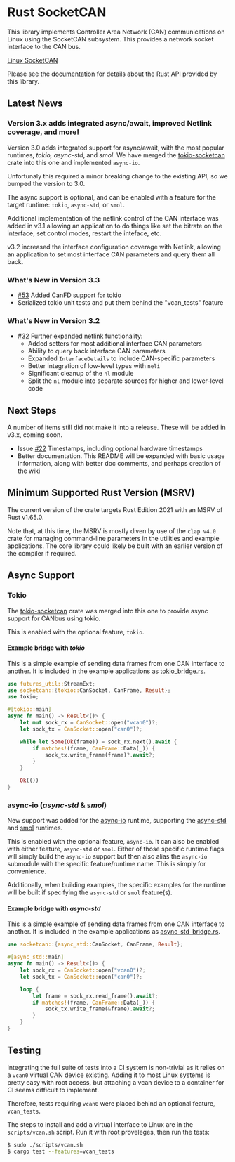 Rust SocketCAN
==============

This library implements Controller Area Network (CAN) communications on Linux using the SocketCAN subsystem. This provides a network socket interface to the CAN bus.

[Linux SocketCAN](https://docs.kernel.org/networking/can.html)

Please see the [documentation](https://docs.rs/socketcan) for details about the Rust API provided by this library.


## Latest News

### Version 3.x adds integrated async/await, improved Netlink coverage, and more!

Version 3.0 adds integrated support for async/await, with the most popular runtimes, _tokio, async-std_, and _smol_.  We have merged the [tokio-socketcan](https://github.com/oefd/tokio-socketcan) crate into this one and implemented `async-io`.

Unfortunaly this required a minor breaking change to the existing API, so we bumped the version to 3.0.

The async support is optional, and can be enabled with a feature for the target runtime: `tokio`, `async-std`, or `smol`.

Additional implementation of the netlink control of the CAN interface was added in v3.1 allowing an application to do things like set the bitrate on the interface, set control modes, restart the inteface, etc.

v3.2 increased the interface configuration coverage with Netlink, allowing an application to set most interface CAN parameters and query them all back.

### What's New in Version 3.3

- [#53](https://github.com/socketcan-rs/socketcan-rs/pull/53) Added CanFD support for tokio
- Serialized tokio unit tests and put them behind the "vcan_tests" feature

### What's New in Version 3.2

- [#32](https://github.com/socketcan-rs/socketcan-rs/issues/32) Further expanded netlink functionality:
    - Added setters for most additional interface CAN parameters
    - Ability to query back interface CAN parameters
    - Expanded `InterfaceDetails` to include CAN-specific parameters
    - Better integration of low-level types with `neli`
    - Significant cleanup of the `nl` module
    - Split the `nl` module into separate sources for higher and lower-level code

## Next Steps

A number of items still did not make it into a release. These will be added in v3.x, coming soon.

- Issue [#22](https://github.com/socketcan-rs/socketcan-rs/issues/22) Timestamps, including optional hardware timestamps
- Better documentation. This README will be expanded with basic usage information, along with better doc comments, and perhaps creation of the wiki


## Minimum Supported Rust Version (MSRV)

The current version of the crate targets Rust Edition 2021 with an MSRV of Rust v1.65.0.

Note that, at this time, the MSRV is mostly diven by use of the `clap v4.0` crate for managing command-line parameters in the utilities and example applications. The core library could likely be built with an earlier version of the compiler if required.

## Async Support

### Tokio

The [tokio-socketcan](https://crates.io/crates/tokio-socketcan) crate was merged into this one to provide async support for CANbus using tokio.

This is enabled with the optional feature, `tokio`.

#### Example bridge with _tokio_

This is a simple example of sending data frames from one CAN interface to another. It is included in
the example applications as
[tokio_bridge.rs](https://github.com/socketcan-rs/socketcan-rs/blob/master/examples/tokio_bridge.rs).

```rust
use futures_util::StreamExt;
use socketcan::{tokio::CanSocket, CanFrame, Result};
use tokio;

#[tokio::main]
async fn main() -> Result<()> {
    let mut sock_rx = CanSocket::open("vcan0")?;
    let sock_tx = CanSocket::open("can0")?;

    while let Some(Ok(frame)) = sock_rx.next().await {
        if matches!(frame, CanFrame::Data(_)) {
            sock_tx.write_frame(frame)?.await?;
        }
    }

    Ok(())
}
```

### async-io  (_async-std_ & _smol_)

New support was added for the [async-io](https://crates.io/crates/async-io) runtime, supporting the [async-std](https://crates.io/crates/async-std) and [smol](https://crates.io/crates/smol) runtimes.

This is enabled with the optional feature, `async-io`. It can also be enabled with either feature, `async-std` or `smol`. Either of those specific runtime flags will simply build the `async-io` support but then also alias the `async-io` submodule with the specific feature/runtime name. This is simply for convenience.

Additionally, when building examples, the specific examples for the runtime will be built if specifying the `async-std` or `smol` feature(s).

#### Example bridge with _async-std_

This is a simple example of sending data frames from one CAN interface to another. It is included in
the example applications as
[async_std_bridge.rs](https://github.com/socketcan-rs/socketcan-rs/blob/master/examples/async_std_bridge.rs).

```rust
use socketcan::{async_std::CanSocket, CanFrame, Result};

#[async_std::main]
async fn main() -> Result<()> {
    let sock_rx = CanSocket::open("vcan0")?;
    let sock_tx = CanSocket::open("can0")?;

    loop {
        let frame = sock_rx.read_frame().await?;
        if matches!(frame, CanFrame::Data(_)) {
            sock_tx.write_frame(&frame).await?;
        }
    }
}
```

## Testing

Integrating the full suite of tests into a CI system is non-trivial as it relies on a `vcan0` virtual CAN device existing. Adding it to most Linux systems is pretty easy with root access, but attaching a vcan device to a container for CI seems difficult to implement.

Therefore, tests requiring `vcan0` were placed behind an optional feature, `vcan_tests`.

The steps to install and add a virtual interface to Linux are in the `scripts/vcan.sh` script. Run it with root proveleges, then run the tests:

```sh
$ sudo ./scripts/vcan.sh
$ cargo test --features=vcan_tests
```